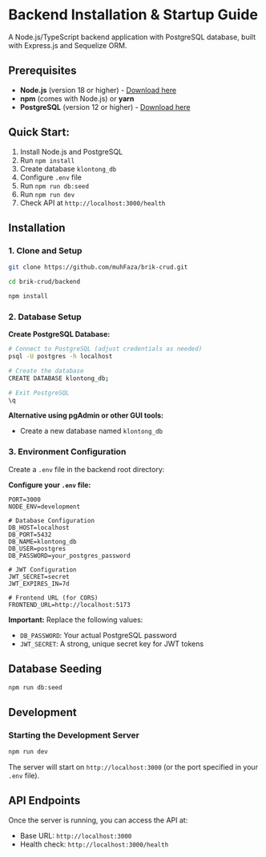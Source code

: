 # Backend Installation & Startup Guide

A Node.js/TypeScript backend application with PostgreSQL database, built with Express.js and Sequelize ORM.

## Prerequisites

- **Node.js** (version 18 or higher) - [Download here](https://nodejs.org/)
- **npm** (comes with Node.js) or **yarn**
- **PostgreSQL** (version 12 or higher) - [Download here](https://www.postgresql.org/download/)



## Quick Start:
1. Install Node.js and PostgreSQL
2. Run `npm install`
3. Create database `klontong_db`
4. Configure `.env` file
5. Run `npm run db:seed`
6. Run `npm run dev`
7. Check API at `http://localhost:3000/health`


## Installation

### 1. Clone and Setup

```bash
git clone https://github.com/muhFaza/brik-crud.git

cd brik-crud/backend

npm install
```

### 2. Database Setup

**Create PostgreSQL Database:**

```bash
# Connect to PostgreSQL (adjust credentials as needed)
psql -U postgres -h localhost

# Create the database
CREATE DATABASE klontong_db;

# Exit PostgreSQL
\q
```

**Alternative using pgAdmin or other GUI tools:**
- Create a new database named `klontong_db`

### 3. Environment Configuration

Create a `.env` file in the backend root directory:

**Configure your `.env` file:**

```env
PORT=3000
NODE_ENV=development

# Database Configuration
DB_HOST=localhost
DB_PORT=5432
DB_NAME=klontong_db
DB_USER=postgres
DB_PASSWORD=your_postgres_password

# JWT Configuration
JWT_SECRET=secret
JWT_EXPIRES_IN=7d

# Frontend URL (for CORS)
FRONTEND_URL=http://localhost:5173
```

**Important:** Replace the following values:
- `DB_PASSWORD`: Your actual PostgreSQL password
- `JWT_SECRET`: A strong, unique secret key for JWT tokens

## Database Seeding

```bash
npm run db:seed
```

## Development

### Starting the Development Server

```bash
npm run dev
```

The server will start on `http://localhost:3000` (or the port specified in your `.env` file).

## API Endpoints

Once the server is running, you can access the API at:
- Base URL: `http://localhost:3000`
- Health check: `http://localhost:3000/health`
